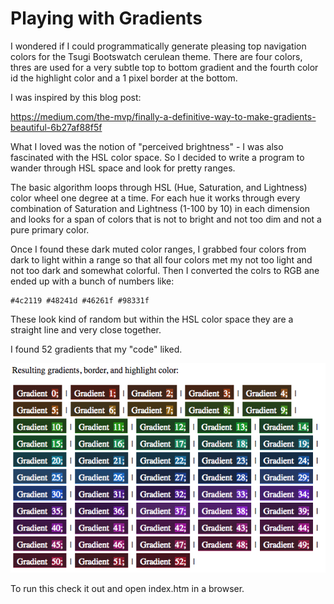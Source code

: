 
Playing with Gradients
======================

I wondered if I could programmatically generate pleasing top navigation colors
for the Tsugi Bootswatch cerulean theme.  There are four colors, thres are used for
a very subtle top to bottom gradient and the fourth color id the highlight color
and a 1 pixel border at the bottom.

I was inspired by this blog post:

https://medium.com/the-mvp/finally-a-definitive-way-to-make-gradients-beautiful-6b27af88f5f

What I loved was the notion of "perceived brightness" - I was also fascinated with the HSL color space.
So I decided to write a program to wander through HSL space and look for pretty ranges.

The basic algorithm loops through HSL (Hue, Saturation, and Lightness) color wheel one degree
at a time.  For each hue it works through every combination of Saturation and Lightness 
(1-100 by 10) in each dimension and looks for a span of colors that is not to bright and not too dim
and not a pure primary color.

Once I found these dark muted color ranges, I grabbed four colors from dark to light within a range
so that all four colors met my not too light and not too dark and somewhat colorful.   Then I converted
the colrs to RGB ane ended up with a bunch of numbers like:

    #4c2119 #48241d #46261f #98331f

These look kind of random but within the HSL color space they are a straight line and very close
together.

I found 52 gradients that my "code" liked.

![Gradients](https://github.com/csev/gradients/raw/master/pretty.png)

To run this check it out and open index.htm in a browser.


